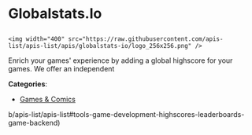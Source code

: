 # Globalstats.Io<p align="center">
    <img width="400" src="https://raw.githubusercontent.com/apis-list/apis-list/apis/globalstats-io/logo_256x256.png" />
</p>

Enrich your games' experience by adding a global highscore for your games.  We offer an independent

**Categories**:

- [Games & Comics](https://github/apis-list/apis-list#games-and-comics)





b/apis-list/apis-list#tools-game-development-highscores-leaderboards-game-backend)



